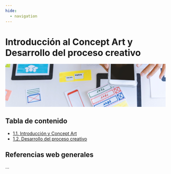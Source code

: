 ```yaml
---
hide:
  - navigation
---
```


# Introducción al Concept Art y Desarrollo del proceso creativo
![](assets/referencias.jpg)

## Tabla de contenido

* [1.1. Introducción y Concept Art](ud1-1.md)
* [1.2. Desarrollo del proceso creativo](ud1-2.md)

## Referencias web generales

...

